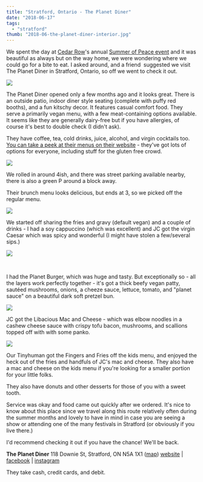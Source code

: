 ```yaml
---
title: "Stratford, Ontario - The Planet Diner"
date: "2018-06-17"
tags:
  - "stratford"
thumb: "2018-06-the-planet-diner-interior.jpg"
---
```


We spent the day at [Cedar Row](http://cedarrow.org/)'s annual [Summer of Peace event](http://cedarrow.org/?page_id=21) and it was beautiful as always but on the way home, we were wondering where we could go for a bite to eat. I asked around, and a friend  suggested we visit The Planet Diner in Stratford, Ontario, so off we went to check it out.

![](images/the-planet-diner-outside-patio-576x1024.jpg)

The Planet Diner opened only a few months ago and it looks great. There is an outside patio, indoor diner style seating (complete with puffy red booths), and a fun kitschy decor. It features casual comfort food. They serve a primarily vegan menu, with a few meat-containing options available. It seems like they are generally dairy-free but if you have allergies, of course it's best to double check (I didn't ask).

They have coffee, tea, cold drinks, juice, alcohol, and virgin cocktails too. [You can take a peek at their menus on their website](http://www.theplanetdiner.com/) - they've got lots of options for everyone, including stuff for the gluten free crowd.

![](images/the-planet-diner-menu.jpg)

We rolled in around 4ish, and there was street parking available nearby, there is also a green P around a block away.

Their brunch menu looks delicious, but ends at 3, so we picked off the regular menu.

![](images/the-planet-diner-interior.jpg)

We started off sharing the fries and gravy (default vegan) and a couple of drinks - I had a soy cappuccino (which was excellent) and JC got the virgin Caesar which was spicy and wonderful (I might have stolen a few/several sips.)

![](images/the-planet-diner-burger.jpg)

 

I had the Planet Burger, which was huge and tasty. But exceptionally so - all the layers work perfectly together - it's got a thick beefy vegan patty, sautéed mushrooms, onions, a cheeze sauce, lettuce, tomato, and "planet sauce" on a beautiful dark soft pretzel bun.

![](images/the-planet-diner-libacious-mac-and-cheese.jpg)

JC got the Libacious Mac and Cheese - which was elbow noodles in a cashew cheese sauce with crispy tofu bacon, mushrooms, and scallions topped off with with some panko.

![](images/the-planet-diner-fingers-and-fries.jpg)

Our Tinyhuman got the Fingers and Fries off the kids menu, and enjoyed the heck out of the fries and handfuls of JC's mac and cheese. They also have a mac and cheese on the kids menu if you're looking for a smaller portion for your little folks.

They also have donuts and other desserts for those of you with a sweet tooth.

Service was okay and food came out quickly after we ordered. It's nice to know about this place since we travel along this route relatively often during the summer months and lovely to have in mind in case you are seeing a show or attending one of the many festivals in Stratford (or obviously if you live there.)

I'd recommend checking it out if you have the chance! We'll be back.

**The Planet Diner** 118 Downie St, Stratford, ON N5A 1X1 ([map](https://www.google.ca/maps/place/The+Planet+Diner/@43.3686591,-80.981355,15z/data=!4m5!3m4!1s0x0:0xdf4e8d02ef44d55b!8m2!3d43.3686591!4d-80.981355)) [website](http://www.theplanetdiner.com/) | [facebook](https://www.facebook.com/planetdiner/) | [instagram](https://www.instagram.com/theplanetdiner/)

They take cash, credit cards, and debit.
